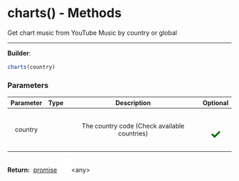 <!-- This file is generated by a script. Do not edit directly -->
# charts() - Methods
Get chart music from YouTube Music by country or global

---
**Builder**:
````javascript
charts(country)
````

### Parameters
| Parameter | Type | Description | Optional |
| :---: | :---: | :---: | :---: |
| country |  | The country code (Check available countries) | <h1 style="color: darkgreen">✓</h1> |


<span class="flex_return">**Return:**&nbsp;
[promise![Link](/assets/img/external_link.svg)](https://developer.mozilla.org/en-US/docs/Web/JavaScript/Reference/Global_Objects/Promise)&lt;any&gt;</span>